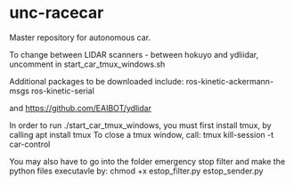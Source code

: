 # unc-racecar

Master repository for autonomous car.

To change between LIDAR scanners - between hokuyo and ydliidar, uncomment in start_car_tmux_windows.sh

Additional packages to be downloaded include:
ros-kinetic-ackermann-msgs
ros-kinetic-serial

and https://github.com/EAIBOT/ydlidar

In order to run ./start_car_tmux_windows, you must first install tmux, by calling apt install tmux
To close a tmux window, call:
tmux kill-session -t car-control

You may also have to go into the folder emergency stop filter and make the python files executavle by:
chmod +x estop_filter.py estop_sender.py


